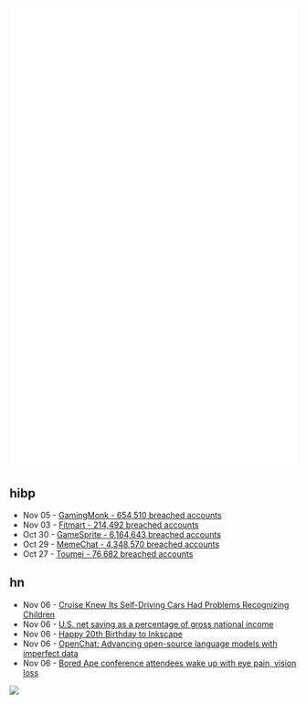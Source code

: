 ![Metrics](https://raw.githubusercontent.com/phixion/phixion/master/metrics.svg)

## hibp

<!--
for https://github.com/phixion/phixion/blob/main/.github/workflows/feeds.yml
-->
<!--START_SECTION:haveibeenpwnd-->
- Nov 05 - [GamingMonk - 654,510 breached accounts](https://haveibeenpwned.com/PwnedWebsites#GamingMonk)
- Nov 03 - [Fitmart - 214,492 breached accounts](https://haveibeenpwned.com/PwnedWebsites#Fitmart)
- Oct 30 - [GameSprite - 6,164,643 breached accounts](https://haveibeenpwned.com/PwnedWebsites#GameSprite)
- Oct 29 - [MemeChat - 4,348,570 breached accounts](https://haveibeenpwned.com/PwnedWebsites#MemeChat)
- Oct 27 - [Toumei - 76,682 breached accounts](https://haveibeenpwned.com/PwnedWebsites#Toumei)
<!--END_SECTION:haveibeenpwnd-->

## hn

<!--
for https://github.com/phixion/phixion/blob/main/.github/workflows/feeds.yml
-->
<!--START_SECTION:hn-->
- Nov 06 - [Cruise Knew Its Self-Driving Cars Had Problems Recognizing Children](https://theintercept.com/2023/11/06/cruise-self-driving-cars-children/)
- Nov 06 - [U.S. net saving as a percentage of gross national income](https://fred.stlouisfed.org/series/W207RC1Q156SBEA)
- Nov 06 - [Happy 20th Birthday to Inkscape](https://inkscape.gitlab.io/inkscape-docs/awesome-web-pages/20th_anniversary/#frame4804)
- Nov 06 - [OpenChat: Advancing open-source language models with imperfect data](https://github.com/imoneoi/openchat)
- Nov 06 - [Bored Ape conference attendees wake up with eye pain, vision loss](https://www.404media.co/bored-ape-yacht-club-conference-eye-pain-vision-loss-yuga-labs/)
<!--END_SECTION:hn-->

<!--
for https://yhype.me
-->
![](https://hit.yhype.me/github/profile?user_id=13013670)
